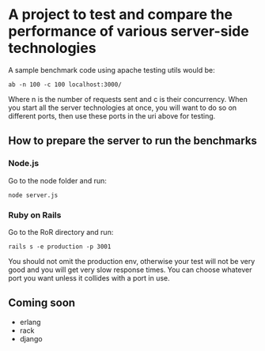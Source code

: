 # A project to test and compare the performance of various server-side technologies

A sample benchmark code using apache testing utils would be:

```
ab -n 100 -c 100 localhost:3000/
```

Where n is the number of requests sent and c is their concurrency. When you start all the server technologies at once, you will want to do so on different ports, then use these ports in the uri above for testing.

## How to prepare the server to run the benchmarks

### Node.js
Go to the node folder and run:

```node server.js```

### Ruby on Rails
Go to the RoR directory and run:

```rails s -e production -p 3001```

You should not omit the production env, otherwise your test will not be very good and you will get very slow response times. You can choose whatever port you want unless it collides with a port in use.

## Coming soon
- erlang
- rack
- django